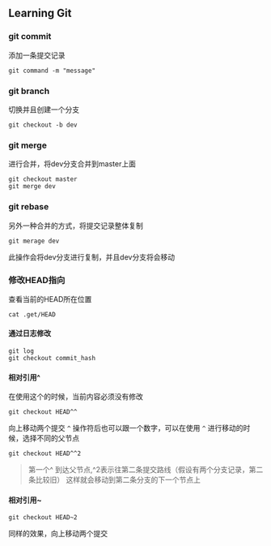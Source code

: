 ## Learning Git

### git commit
添加一条提交记录
```shell
git command -m "message"
```

### git branch
切换并且创建一个分支
```shell
git checkout -b dev
```

### git merge
进行合并，将dev分支合并到master上面
```shell
git checkout master
git merge dev
```

### git rebase
另外一种合并的方式，将提交记录整体复制
```shell
git merage dev
```
此操作会将dev分支进行复制，并且dev分支将会移动


### 修改HEAD指向

查看当前的HEAD所在位置
```shell
cat .get/HEAD
```

#### 通过日志修改
```shell
git log
git checkout commit_hash
```

#### 相对引用^
在使用这个的时候，当前内容必须没有修改

```shell
git checkout HEAD^^
```
向上移动两个提交
`^` 操作符后也可以跟一个数字，可以在使用 `^` 进行移动的时候，选择不同的父节点

```shell
git checkout HEAD^^2
```
> 第一个^ 到达父节点,^2表示往第二条提交路线（假设有两个分支记录，第二条比较旧）
> 这样就会移动到第二条分支的下一个节点上

#### 相对引用~

```shell
git checkout HEAD~2
```
同样的效果，向上移动两个提交